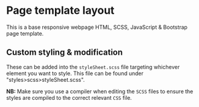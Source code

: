# Page template layout
This is a base responsive webpage HTML, SCSS, JavaScript & Bootstrap page template.
## Custom styling & modification
These can be added into the `styleSheet.scss` file targeting whichever element you want to style. This file can be found under "styles>scss>styleSheet.scss".

**NB:** Make sure you use a compiler when editing the `SCSS` files to ensure the styles are compiled to the correct relevant `CSS` file. 
